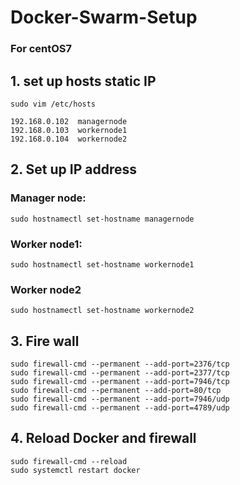# Docker-Swarm-Setup

### For centOS7 

## 1. set up hosts static IP

```
sudo vim /etc/hosts
```

```
192.168.0.102  managernode
192.168.0.103  workernode1
192.168.0.104  workernode2
```

## 2. Set up IP address

### Manager node:

```
sudo hostnamectl set-hostname managernode
```

### Worker node1:

```
sudo hostnamectl set-hostname workernode1
```

### Worker node2

```
sudo hostnamectl set-hostname workernode2
```

## 3. Fire wall

```
sudo firewall-cmd --permanent --add-port=2376/tcp
sudo firewall-cmd --permanent --add-port=2377/tcp
sudo firewall-cmd --permanent --add-port=7946/tcp
sudo firewall-cmd --permanent --add-port=80/tcp
sudo firewall-cmd --permanent --add-port=7946/udp
sudo firewall-cmd --permanent --add-port=4789/udp
```

## 4. Reload Docker and firewall 

```
sudo firewall-cmd --reload
sudo systemctl restart docker
```

